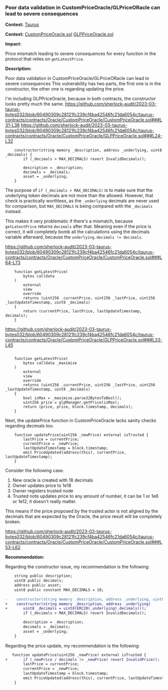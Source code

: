 ### Poor data validation in CustomPriceOracle/GLPriceORacle can lead to severe consequences

**Contest:** [Taurus]()


**Context:**
[CustomPriceOracle.sol](https://github.com/sherlock-audit/2023-03-taurus-bytes032/blob/60490309c28121fc239cf4ba42546fc21da6054c/taurus-contracts/contracts/Oracle/CustomPriceOracle/CustomPriceOracle.sol###L53-L62)
[GLPPriceOracle.sol](https://github.com/sherlock-audit/2023-03-taurus-bytes032/blob/60490309c28121fc239cf4ba42546fc21da6054c/taurus-contracts/contracts/Oracle/CustomPriceOracle/GLPPriceOracle.sol###L33-L45 )


**Impact:**

Price mismatch leading to severe consequences for every function in the protocol that relies on `getLatestPrice`.


**Description:**

Poor data validation in CustomPriceOracle/GLPriceORacle can lead to severe consequences This vulnerability has two parts, the first one is in the constructor, the other one is regarding updating the price.

I'm including GLPPriceOracle, because in both contracts, the constructor looks pretty much the same.
https://github.com/sherlock-audit/2023-03-taurus-bytes032/blob/60490309c28121fc239cf4ba42546fc21da6054c/taurus-contracts/contracts/Oracle/CustomPriceOracle/CustomPriceOracle.sol###L31-L38
https://github.com/sherlock-audit/2023-03-taurus-bytes032/blob/60490309c28121fc239cf4ba42546fc21da6054c/taurus-contracts/contracts/Oracle/CustomPriceOracle/GLPPriceOracle.sol###L24-L32

```solidity
    constructor(string memory _description, address _underlying, uint8 _decimals) {
        if (_decimals > MAX_DECIMALS) revert InvalidDecimals();

        description = _description;
        decimals = _decimals;
        asset = _underlying;
    }

```

The purpose of `if (_decimals > MAX_DECIMALS)` is to make sure that the underlying token decimals are not more than the allowed. However, that check is practically worthless, as the `_underlying` decimals are never used for comparison, but `MAX_DECIMALS` is being compared with the `_decimals` instead.

This makes it very problematic if there's a mismatch, because `getLatestPrice` returns `decimals` after that. Meaning even if the price is correct, it will completely bomb all the calculations using the decimals variable afterward, because the `underlying.decimals != decimals`.

https://github.com/sherlock-audit/2023-03-taurus-bytes032/blob/60490309c28121fc239cf4ba42546fc21da6054c/taurus-contracts/contracts/Oracle/CustomPriceOracle/CustomPriceOracle.sol###L64-L73

```solidity
    function getLatestPrice(
        bytes calldata
    )
        external
        view
        override
        returns (uint256 _currentPrice, uint256 _lastPrice, uint256 _lastUpdateTimestamp, uint8 _decimals)
    {
        return (currentPrice, lastPrice, lastUpdateTimestamp, decimals);
    }
```

https://github.com/sherlock-audit/2023-03-taurus-bytes032/blob/60490309c28121fc239cf4ba42546fc21da6054c/taurus-contracts/contracts/Oracle/CustomPriceOracle/GLPPriceOracle.sol###L33-L45

```solidity

    function getLatestPrice(
        bytes calldata _maximise
    )
        external
        view
        override
        returns (uint256 _currentPrice, uint256 _lastPrice, uint256 _lastUpdateTimestamp, uint8 _decimals)
    {
        bool isMax = _maximise.parse32BytesToBool();
        uint256 price = glpManager.getPrice(isMax);
        return (price, price, block.timestamp, decimals);
    }
```


Next, the updatePrice function in CustomPriceOracle lacks sanity checks regarding decimals too. 

```solidity
    function updatePrice(uint256 _newPrice) external isTrusted {
        lastPrice = currentPrice;
        currentPrice = _newPrice;
        lastUpdateTimestamp = block.timestamp;
        emit PriceUpdated(address(this), currentPrice, lastUpdateTimestamp);
    }
```


Consider the following case. 
1. New oracle is created with 18 decimals
2. Owner updates price to 1e18
3. Owner registers trusted node
4. Trusted note updates price to any amount of number, it can be 1 or 1e6 or 1e12, it doesn't really matter.

This means if the price proposed by the trusted actor is not aligned by the decimals that are expected by the Oracle, the price result will be completely broken.

https://github.com/sherlock-audit/2023-03-taurus-bytes032/blob/60490309c28121fc239cf4ba42546fc21da6054c/taurus-contracts/contracts/Oracle/CustomPriceOracle/CustomPriceOracle.sol###L53-L62


**Recommendation:**

Regarding the constructor issue, my recommendation is the following:
```diff
    string public description;
    uint8 public decimals;
    address public asset;
    uint8 public constant MAX_DECIMALS = 18;
    
-    constructor(string memory _description, address _underlying, uint8 _decimals) {
+    constructor(string memory _description, address _underlying)
+       uint8 _decimals = uint8(ERC20(_underlying).decimals());    
        if (_decimals > MAX_DECIMALS) revert InvalidDecimals();

        description = _description;
        decimals = _decimals;
        asset = _underlying;
    }
```

Regarding the price update, my recommendation is the following:
```diff
   function updatePrice(uint256 _newPrice) external isTrusted {
+       if (_newPrice / decimals != _newPrice) revert InvalidPrice();
        lastPrice = currentPrice;
        currentPrice = _newPrice;
        lastUpdateTimestamp = block.timestamp;
        emit PriceUpdated(address(this), currentPrice, lastUpdateTimestamp);
    }
```

